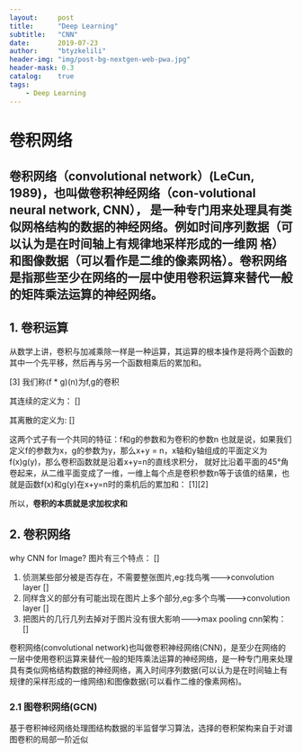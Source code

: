 ```yaml
---
layout:     post
title:      "Deep Learning"
subtitle:   "CNN"
date:       2019-07-23
author:     "btyzkelili"
header-img: "img/post-bg-nextgen-web-pwa.jpg"
header-mask: 0.3
catalog:    true
tags:
    - Deep Learning
---  
```

# 卷积网络
卷积网络（convolutional network）(LeCun, 1989)，也叫做卷积神经网络（con-volutional neural network, CNN），
是一种专门用来处理具有类似**网格结构**的数据的神经网络。例如时间序列数据（可以认为是在时间轴上有规律地采样形成的一维网
格）和图像数据（可以看作是二维的像素网格）。卷积网络是指那些至少在网络的一层中使用卷积运算来替代一般的矩阵乘法运算的神经网络。
---
## 1. 卷积运算
从数学上讲，卷积与加减乘除一样是一种运算，其运算的根本操作是将两个函数的其中一个先平移，然后再与另一个函数相乘后的累加和。

[3]
我们称(f * g)(n)为f,g的卷积

其连续的定义为：
[]

其离散的定义为:
[]

这两个式子有一个共同的特征：f和g的参数和为卷积的参数n
也就是说，如果我们定义f的参数为x，g的参数为y，那么x+y = n，x轴和y轴组成的平面定义为f(x)g(y)，那么卷积函数就是沿着x+y=n的直线求积分，
就好比沿着平面的45°角卷起来，从二维平面变成了一维，一维上每个点是卷积参数n等于该值的结果，也就是函数f(x)和g(y)在x+y=n时的乘机后的累加和：
[1][2]

所以，**卷积的本质就是求加权求和**

## 2. 卷积网络
why CNN for Image?
图片有三个特点：
[]
1. 侦测某些部分被是否存在，不需要整张图片,eg:找鸟嘴--->convolution layer
[]
2. 同样含义的部分有可能出现在图片上多个部分,eg:多个鸟嘴--->convolution layer
[]
3. 把图片的几行几列去掉对于图片没有很大影响--->max pooling
cnn架构：
[]



卷积网络(convolutional network)也叫做卷积神经网络(CNN)，是至少在网络的一层中使用卷积运算来替代一般的矩阵乘法运算的神经网络，是一种专门用来处理具有类似网格结构数据的神经网络，离入时间序列数据(可以认为是在时间轴上有规律的采样形成的一维网络)和图像数据(可以看作二维的像素网格)。

### 2.1 图卷积网络(GCN)

基于卷积神经网络处理图结构数据的半监督学习算法，选择的卷积架构来自于对谱图卷积的局部一阶近似
